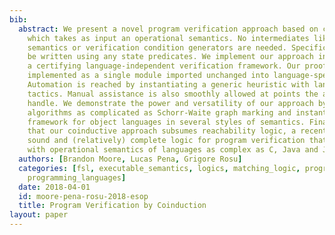 ```yaml
---
bib:
  abstract: We present a novel program verification approach based on coinduction,
    which takes as input an operational semantics. No intermediates like axiomatic
    semantics or verification condition generators are needed. Specifications can
    be written using any state predicates. We implement our approach in Coq, giving
    a certifying language-independent verification framework. Our proof system is
    implemented as a single module imported unchanged into language-specific proofs.
    Automation is reached by instantiating a generic heuristic with language-specific
    tactics. Manual assistance is also smoothly allowed at points the automation cannot
    handle. We demonstrate the power and versatility of our approach by verifying
    algorithms as complicated as Schorr-Waite graph marking and instantiating our
    framework for object languages in several styles of semantics. Finally, we show
    that our coinductive approach subsumes reachability logic, a recent language-independent
    sound and (relatively) complete logic for program verification that has been instantiated
    with operational semantics of languages as complex as C, Java and JavaScript.
  authors: [Brandon Moore, Lucas Pena, Grigore Rosu]
  categories: [fsl, executable_semantics, logics, matching_logic, program_verification,
    programming_languages]
  date: 2018-04-01
  id: moore-pena-rosu-2018-esop
  title: Program Verification by Coinduction
layout: paper
---
```

